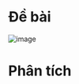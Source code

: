 # Đề bài
![image](https://github.com/VanHoang110802/Competitive_Programming/assets/108053955/5e50621c-4de9-421b-8e4e-18dcac86f7bf)

# Phân tích
